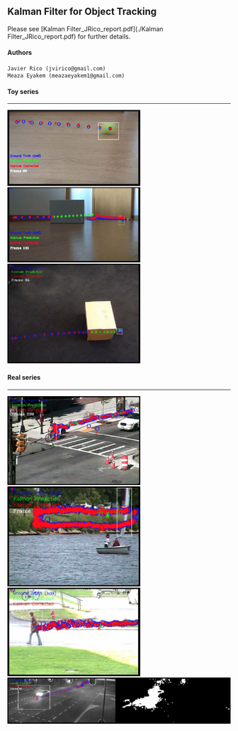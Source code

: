 ## Kalman Filter for Object Tracking
Please see [Kalman Filter_JRico_report.pdf](./Kalman Filter_JRico_report.pdf) for further details.

#### Authors
    Javier Rico (jvirico@gmail.com)
    Meaza Eyakem (meazaeyakem1@gmail.com)

#### Toy series
---
<img src="./imgs/ToyVideo1.png" alt="drawing" width="300"/>
<img src="./imgs/324.png" alt="drawing" width="300"/>
<img src="./imgs/AM3.png" alt="drawing" width="300"/>


#### Real series
---
<img src="./imgs/3315.png" alt="drawing" width="300"/>
<img src="./imgs/3324.png" alt="drawing" width="300"/>
<img src="./imgs/3334.png" alt="drawing" width="300"/>
<img src="./imgs/RealVideo4a.png" alt="drawing" width="800"/>
